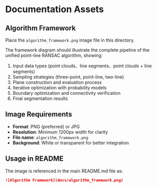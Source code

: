 # Documentation Assets

## Algorithm Framework

Place the `algorithm_framework.png` image file in this directory.

The framework diagram should illustrate the complete pipeline of the unified point-line RANSAC algorithm, showing:

1. Input data types (point clouds、line segments、point clouds + line segments)
2. Sampling strategies (three-point, point-line, two-line)
3. Plane construction and evaluation process
4. Iterative optimization with probability models
5. Boundary optimization and connectivity verification
6. Final segmentation results

## Image Requirements

- **Format**: PNG (preferred) or JPG
- **Resolution**: Minimum 1200px width for clarity
- **File name**: `algorithm_framework.png`
- **Background**: White or transparent for better integration

## Usage in README

The image is referenced in the main README.md file as:
```markdown
![Algorithm Framework](docs/algorithm_framework.png)
```